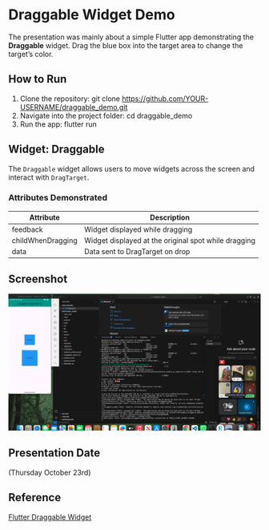 # Draggable Widget Demo 

The presentation was mainly about a simple Flutter app demonstrating the **Draggable** widget. Drag the blue box into the target area to change the target’s color.

## How to Run
1. Clone the repository:
   git clone https://github.com/YOUR-USERNAME/draggable_demo.git
2. Navigate into the project folder:
   cd draggable_demo
3. Run the app:
   flutter run

## Widget: Draggable
The `Draggable` widget allows users to move widgets across the screen and interact with `DragTarget`.

### Attributes Demonstrated
| Attribute | Description |
|-----------|-------------|
| feedback | Widget displayed while dragging |
| childWhenDragging | Widget displayed at the original spot while dragging |
| data | Data sent to DragTarget on drop |

## Screenshot
![Screenshot](screenshot.png)

## Presentation Date
(Thursday October 23rd)

## Reference
[Flutter Draggable Widget](https://api.flutter.dev/flutter/widgets/Draggable-class.html)

